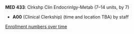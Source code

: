 **MED 433**: Clrkshp Clin Endocrinlgy-Metab (7–14 units, by 7)

- **A00** (Clinical Clerkship) (time and location TBA) by staff

[Enrollment numbers over time](./MED433.tsv)
